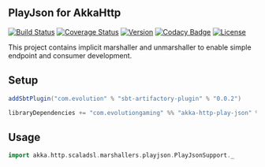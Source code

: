 ## PlayJson for AkkaHttp

[![Build Status](https://github.com/evolution-gaming/akka-http-play-json/workflows/CI/badge.svg)](https://github.com/evolution-gaming/akka-http-play-json/actions?query=workflow%3ACI)
[![Coverage Status](https://coveralls.io/repos/github/evolution-gaming/akka-http-play-json/badge.svg?branch=master)](https://coveralls.io/github/evolution-gaming/akka-http-play-json?branch=master)
[![Version](https://img.shields.io/badge/version-click-blue)](https://evolution.jfrog.io/artifactory/api/search/latestVersion?g=com.evolutiongaming&a=akka-http-play-json_2.13&repos=public)
[![Codacy Badge](https://app.codacy.com/project/badge/Grade/33d185f41cd04b10b651f4934bc90c1f)](https://www.codacy.com/gh/evolution-gaming/akka-http-play-json/dashboard?utm_source=github.com&amp;utm_medium=referral&amp;utm_content=evolution-gaming/akka-http-play-json&amp;utm_campaign=Badge_Grade)
[![License](https://img.shields.io/badge/License-Apache%202.0-yellowgreen.svg)](https://opensource.org/licenses/Apache-2.0)

This project contains implicit marshaller and unmarshaller to enable simple endpoint and consumer development.  

## Setup

```scala
addSbtPlugin("com.evolution" % "sbt-artifactory-plugin" % "0.0.2")

libraryDependencies += "com.evolutiongaming" %% "akka-http-play-json" % "0.1.13"
```

## Usage
```scala
import akka.http.scaladsl.marshallers.playjson.PlayJsonSupport._
```